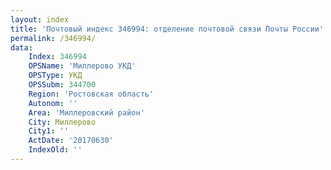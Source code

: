 ```yaml
---
layout: index
title: 'Почтовый индекс 346994: отделение почтовой связи Почты России'
permalink: /346994/
data:
    Index: 346994
    OPSName: 'Миллерово УКД'
    OPSType: УКД
    OPSSubm: 344700
    Region: 'Ростовская область'
    Autonom: ''
    Area: 'Миллеровский район'
    City: Миллерово
    City1: ''
    ActDate: '20170630'
    IndexOld: ''
---
```

